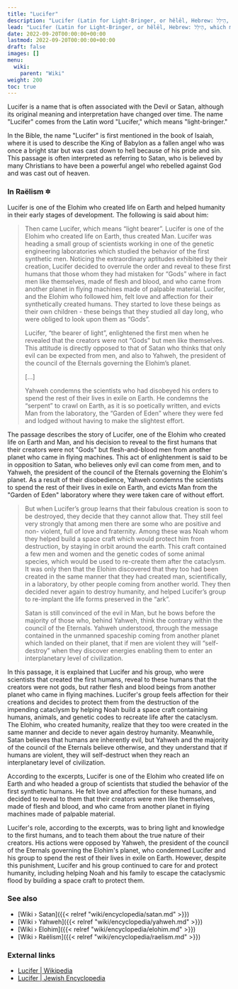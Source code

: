 ```yaml
---
title: "Lucifer"
description: "Lucifer (Latin for Light-Bringer, or hêlēl, Hebrew: הֵילֵל, which means the same), not to be confused with Satan, is an Eloha (אֱלוֹהַּ) and the representative of a faction within the Elohim (אֱלֹהִים) that supports a thriving human civilization on Earth. It is not a proper name, but a metaphorical term for the role of bringing light. The name Lucifer and its Semitic counterpart hêlēl both refer to the morning star, Venus, which rises before the sun at sunrise"
lead: "Lucifer (Latin for Light-Bringer, or hêlēl, Hebrew: הֵילֵל, which means the same), not to be confused with Satan, is an Eloha (אֱלוֹהַּ) and the representative of a faction within the Elohim (אֱלֹהִים) that supports a thriving human civilization on Earth. It is not a proper name, but a metaphorical term for the role of bringing light. The name Lucifer and its Semitic counterpart hêlēl both refer to the morning star, Venus, which rises before the sun at sunrise"
date: 2022-09-20T00:00:00+00:00
lastmod: 2022-09-20T00:00:00+00:00
draft: false
images: []
menu:
  wiki:
    parent: "Wiki"
weight: 200
toc: true
---
```


Lucifer is a name that is often associated with the Devil or Satan, although its original meaning and interpretation have changed over time. The name "Lucifer" comes from the Latin word "Lucifer," which means "light-bringer."

In the Bible, the name "Lucifer" is first mentioned in the book of Isaiah, where it is used to describe the King of Babylon as a fallen angel who was once a bright star but was cast down to hell because of his pride and sin. This passage is often interpreted as referring to Satan, who is believed by many Christians to have been a powerful angel who rebelled against God and was cast out of heaven.

### In Raëlism 🔯

Lucifer is one of the Elohim who created life on Earth and helped humanity in their early stages of development. The following is said about him:

> Then came Lucifer, which means “light bearer”. Lucifer is one of the Elohim who created life on Earth, thus created Man. Lucifer was heading a small group of scientists working in one of the genetic engineering laboratories which studied the behavior of the first synthetic men. Noticing the extraordinary aptitudes exhibited by their creation, Lucifer decided to overrule the order and reveal to these first humans that those whom they had mistaken for “Gods” where in fact men like themselves, made of flesh and blood, and who came from another planet in flying machines made of palpable material. Lucifer, and the Elohim who followed him, felt love and affection for their synthetically created humans. They started to love these beings as their own children - these beings that they studied all day long, who were obliged to look upon them as “Gods”.
>
> Lucifer, “the bearer of light”, enlightened the first men when he revealed that the creators were not “Gods” but men like themselves. This attitude is directly opposed to that of Satan who thinks that only evil can be expected from men, and also to Yahweh, the president of the council of the Eternals governing the Elohim’s planet.
>
> [...]
>
> Yahweh condemns the scientists who had disobeyed his orders to spend the rest of their lives in exile on Earth. He condemns the “serpent” to crawl on Earth, as it is so poetically written, and evicts Man from the laboratory, the “Garden of Eden” where they were fed and lodged without having to make the slightest effort.

The passage describes the story of Lucifer, one of the Elohim who created life on Earth and Man, and his decision to reveal to the first humans that their creators were not "Gods" but flesh-and-blood men from another planet who came in flying machines. This act of enlightenment is said to be in opposition to Satan, who believes only evil can come from men, and to Yahweh, the president of the council of the Eternals governing the Elohim's planet. As a result of their disobedience, Yahweh condemns the scientists to spend the rest of their lives in exile on Earth, and evicts Man from the "Garden of Eden" laboratory where they were taken care of without effort.

> But when Lucifer’s group learns that their fabulous creation is soon to be destroyed, they decide that they cannot allow that. They still feel very strongly that among men there are some who are positive and non- violent, full of love and fraternity. Among these was Noah whom they helped build a space craft which would protect him from destruction, by staying in orbit around the earth. This craft contained a few men and women and the genetic codes of some animal species, which would be used to re-create them after the cataclysm. It was only then that the Elohim discovered that they too had been created in the same manner that they had created man, scientifically, in a laboratory, by other people coming from another world. They then decided never again to destroy humanity, and helped Lucifer’s group to re-implant the life forms preserved in the “ark”.
>
> Satan is still convinced of the evil in Man, but he bows before the majority of those who, behind Yahweh, think the contrary within the council of the Eternals. Yahweh understood, through the message contained in the unmanned spaceship coming from another planet which landed on their planet, that if men are violent they will “self-destroy” when they discover energies enabling them to enter an interplanetary level of civilization.

In this passage, it is explained that Lucifer and his group, who were scientists that created the first humans, reveal to these humans that the creators were not gods, but rather flesh and blood beings from another planet who came in flying machines. Lucifer's group feels affection for their creations and decides to protect them from the destruction of the impending cataclysm by helping Noah build a space craft containing humans, animals, and genetic codes to recreate life after the cataclysm. The Elohim, who created humanity, realize that they too were created in the same manner and decide to never again destroy humanity. Meanwhile, Satan believes that humans are inherently evil, but Yahweh and the majority of the council of the Eternals believe otherwise, and they understand that if humans are violent, they will self-destruct when they reach an interplanetary level of civilization.

According to the excerpts, Lucifer is one of the Elohim who created life on Earth and who headed a group of scientists that studied the behavior of the first synthetic humans. He felt love and affection for these humans, and decided to reveal to them that their creators were men like themselves, made of flesh and blood, and who came from another planet in flying machines made of palpable material.

Lucifer's role, according to the excerpts, was to bring light and knowledge to the first humans, and to teach them about the true nature of their creators. His actions were opposed by Yahweh, the president of the council of the Eternals governing the Elohim's planet, who condemned Lucifer and his group to spend the rest of their lives in exile on Earth. However, despite this punishment, Lucifer and his group continued to care for and protect humanity, including helping Noah and his family to escape the cataclysmic flood by building a space craft to protect them.

### See also

- [Wiki › Satan]({{< relref "wiki/encyclopedia/satan.md" >}})
- [Wiki › Yahweh]({{< relref "wiki/encyclopedia/yahweh.md" >}})
- [Wiki › Elohim]({{< relref "wiki/encyclopedia/elohim.md" >}})
- [Wiki › Raëlism]({{< relref "wiki/encyclopedia/raelism.md" >}})

### External links

- [Lucifer | Wikipedia](https://en.wikipedia.org/wiki/Lucifer)
- [Lucifer | Jewish Encyclopedia](https://www.jewishencyclopedia.com/articles/10177-lucifer)
